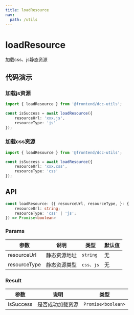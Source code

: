 ```yaml
---
title: loadResource
nav:
  path: /utils
---
```


# loadResource

加载css、js静态资源
## 代码演示

### 加载js资源

```ts
import { loadResource } from '@frontend/dcc-utils';

const isSuccess = await loadResource({
    resourceUrl: 'xxx.js',
    resourceType: 'js'
});
```

### 加载css资源

```ts
import { loadResource } from '@frontend/dcc-utils';

const isSuccess = await loadResource({
    resourceUrl: 'xxx.css',
    resourceType: 'css'
});
```
## API

```typescript
const loadResource: ({ resourceUrl, resourceType, }: {
    resourceUrl: string;
    resourceType: 'css' | 'js';
}) => Promise<boolean>
```

### Params

| 参数      | 说明                                     | 类型    | 默认值 |
|-----------|------------------------------------------|---------|:-------|
| resourceUrl | 静态资源地址 | `string` | 无 |
| resourceType | 静态资源类型 | `css、js` | 无 |

### Result

| 参数    | 说明     | 类型      |
|---------|----------|-----------|
| isSuccess   | 是否成功加载资源   | `Promise<boolean>` |
